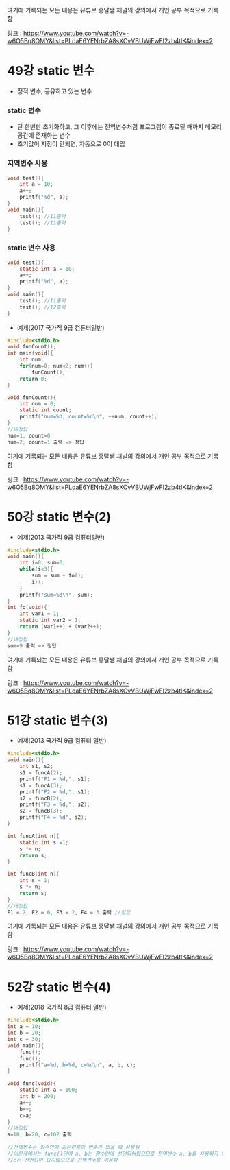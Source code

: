 여기에 기록되는 모든 내용은 유튜브 흥달쌤 채널의 강의에서 개인 공부 목적으로 기록함

링크 : https://www.youtube.com/watch?v=-w6O5Bq8OMY&list=PLdaE6YENrbZA8sXCvVBUWjFwFI2zb4tlK&index=2

# 49강 static 변수

- 정적 변수, 공유하고 있는 변수

### static 변수

- 단 한번만 초기화하고, 그 이후에는 전역변수처럼 프로그램이 종료될 때까지 메모리 공간에 존재하는 변수
- 초기값이 지정이 안되면, 자동으로 0이 대입

### 지역변수 사용

```c 
void test(){
    int a = 10;
    a++;
    printf("%d", a);
}
void main(){
    test(); //11출력
    test(); //11출력
}
```

### static 변수 사용

```c
void test(){
    static int a = 10;
    a++;
    printf("%d", a);
}
void main(){
    test(); //11출력
    test(); //12출력
}
```

- 예제(2017 국가직 9급 컴퓨터일반)

```c
#include<stdio.h>
void funCount();
int main(void){
    int num;
    for(num=0; num<2; num++)
        funCount();
    return 0;
}

void funCount(){
    int num = 0;
    static int count;
    printf("num=%d, count=%d\n", ++num, count++);
}
//내정답
num=1, count=0
num=2, count=1 출력 => 정답
```

여기에 기록되는 모든 내용은 유튜브 흥달쌤 채널의 강의에서 개인 공부 목적으로 기록함

링크 : https://www.youtube.com/watch?v=-w6O5Bq8OMY&list=PLdaE6YENrbZA8sXCvVBUWjFwFI2zb4tlK&index=2

# 50강 static 변수(2)

- 예제(2013 국가직 9급 컴퓨터일반)

```c
#include<stdio.h>
void main(){
    int i=0, sum=0;
    while(i<3){
        sum = sum + fo();
        i++;
    }
    printf("sum=%d\n", sum);
}
int fo(void){
    int var1 = 1;
    static int var2 = 1;
    return (var1++) + (var2++);
}
//내정답
sum=9 출력 => 정답
```

여기에 기록되는 모든 내용은 유튜브 흥달쌤 채널의 강의에서 개인 공부 목적으로 기록함

링크 : https://www.youtube.com/watch?v=-w6O5Bq8OMY&list=PLdaE6YENrbZA8sXCvVBUWjFwFI2zb4tlK&index=2

# 51강 static 변수(3)

- 예제(2013 국가직 9급 컴퓨터 일반)

```c
#include<stdio.h>
void main(){
    int s1, s2;
    s1 = funcA(2);
    printf("F1 = %d,", s1);
    s1 = funcA(3);
    printf("F2 = %d,", s1);
    s2 = funcB(2);
    printf("F3 = %d,", s2);
    s2 = funcB(3);
    printf("F4 = %d", s2);
}

int funcA(int n){
    static int s =1;
    s *= n;
    return s;
}

int funcB(int n){
    int s = 1;
    s *= n;
    return s;
}
//내정답
F1 = 2, F2 = 6, F3 = 2, F4 = 3 출력 //정답
```

여기에 기록되는 모든 내용은 유튜브 흥달쌤 채널의 강의에서 개인 공부 목적으로 기록함

링크 : https://www.youtube.com/watch?v=-w6O5Bq8OMY&list=PLdaE6YENrbZA8sXCvVBUWjFwFI2zb4tlK&index=2

# 52강 static 변수(4)

- 예제(2018 국가직 8급 컴퓨터 일반)

```c
#include<stdio.h>
int a = 10;
int b = 20;
int c = 30;
void main(){
    func();
    func();
    printf("a=%d, b=%d, c=%d\n", a, b, c);
}

void func(void){
    static int a = 100;
    int b = 200;
    a++;
    b++;
    c=a;
}
//내정답
a=10, b=20, c=102 출력
    
//전역변수는 함수안에 같은이름의 변수가 없을 때 사용됨
//이문제에서는 func()안에 a, b는 함수안에 선언되어있으므로 전역변수 a, b를 사용하지 않음
//c는 선언되어 있지않으므로 전역변수를 이용함
```

